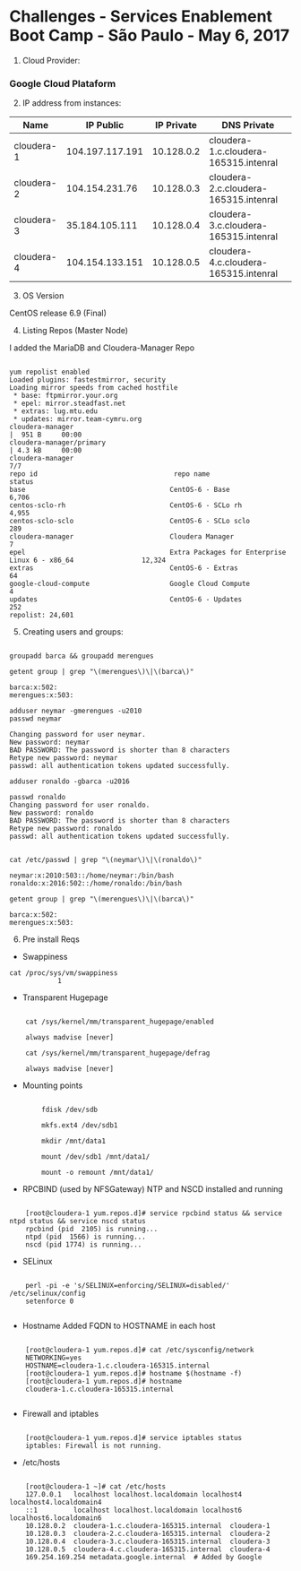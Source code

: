 # Challenges - Services Enablement Boot Camp - São Paulo - May 6, 2017

1. Cloud Provider:

### Google Cloud Plataform

2. IP address from instances:


|       Name          |   IP Public    |  IP Private  |                DNS Private               |
|---------------------|----------------|--------------|------------------------------------------|
|cloudera-1           | 104.197.117.191|  10.128.0.2  | cloudera-1.c.cloudera-165315.intenral    |
|cloudera-2           | 104.154.231.76 |  10.128.0.3  | cloudera-2.c.cloudera-165315.intenral    |
|cloudera-3           | 35.184.105.111 |  10.128.0.4  | cloudera-3.c.cloudera-165315.intenral    |
|cloudera-4           | 104.154.133.151|  10.128.0.5  | cloudera-4.c.cloudera-165315.intenral    |


3. OS Version

CentOS release 6.9 (Final)

4. Listing Repos (Master Node)

I added the MariaDB and Cloudera-Manager Repo

``` 

yum repolist enabled
Loaded plugins: fastestmirror, security
Loading mirror speeds from cached hostfile
 * base: ftpmirror.your.org
 * epel: mirror.steadfast.net
 * extras: lug.mtu.edu
 * updates: mirror.team-cymru.org
cloudera-manager                                                                                                                                           |  951 B     00:00     
cloudera-manager/primary                                                                                                                                   | 4.3 kB     00:00     
cloudera-manager                                                                                                                                                              7/7
repo id                                  repo name                                                     status
base                                    CentOS-6 - Base                                                6,706
centos-sclo-rh                          CentOS-6 - SCLo rh                                             4,955
centos-sclo-sclo                        CentOS-6 - SCLo sclo                                           289
cloudera-manager                        Cloudera Manager                                               7
epel                                    Extra Packages for Enterprise Linux 6 - x86_64                 12,324
extras                                  CentOS-6 - Extras                                              64
google-cloud-compute                    Google Cloud Compute                                           4
updates                                 CentOS-6 - Updates                                             252
repolist: 24,601

```
5. Creating users and groups:

```

groupadd barca && groupadd merengues

getent group | grep "\(merengues\)\|\(barca\)"

barca:x:502:
merengues:x:503:

adduser neymar -gmerengues -u2010
passwd neymar

Changing password for user neymar.
New password: neymar
BAD PASSWORD: The password is shorter than 8 characters
Retype new password: neymar 
passwd: all authentication tokens updated successfully.

adduser ronaldo -gbarca -u2016

passwd ronaldo
Changing password for user ronaldo.
New password: ronaldo 
BAD PASSWORD: The password is shorter than 8 characters
Retype new password: ronaldo
passwd: all authentication tokens updated successfully.


cat /etc/passwd | grep "\(neymar\)\|\(ronaldo\)"

neymar:x:2010:503::/home/neymar:/bin/bash
ronaldo:x:2016:502::/home/ronaldo:/bin/bash

getent group | grep "\(merengues\)\|\(barca\)"

barca:x:502:
merengues:x:503:

```


6. Pre install Reqs

 * Swappiness

```
cat /proc/sys/vm/swappiness
 			1

```

 * Transparent Hugepage

```
    
    cat /sys/kernel/mm/transparent_hugepage/enabled 

	always madvise [never]

	cat /sys/kernel/mm/transparent_hugepage/defrag

	always madvise [never]

```

 * Mounting points

``` 

	 	fdisk /dev/sdb
	
		mkfs.ext4 /dev/sdb1
	
		mkdir /mnt/data1
	
		mount /dev/sdb1 /mnt/data1/
	
		mount -o remount /mnt/data1/

```

 * RPCBIND (used by NFSGateway) NTP and NSCD installed and running

```

	[root@cloudera-1 yum.repos.d]# service rpcbind status && service ntpd status && service nscd status
	rpcbind (pid  2105) is running...
	ntpd (pid  1566) is running...
	nscd (pid 1774) is running...

```

 * SELinux

```

	perl -pi -e 's/SELINUX=enforcing/SELINUX=disabled/' /etc/selinux/config
	setenforce 0


```
 * Hostname
 	Added FQDN to HOSTNAME in each host

```
	
	[root@cloudera-1 yum.repos.d]# cat /etc/sysconfig/network
	NETWORKING=yes
	HOSTNAME=cloudera-1.c.cloudera-165315.internal
	[root@cloudera-1 yum.repos.d]# hostname $(hostname -f)
	[root@cloudera-1 yum.repos.d]# hostname
	cloudera-1.c.cloudera-165315.internal
	

```

 * Firewall and iptables

```
	
	[root@cloudera-1 yum.repos.d]# service iptables status
	iptables: Firewall is not running.
``` 


  * /etc/hosts


```

	[root@cloudera-1 ~]# cat /etc/hosts
	127.0.0.1   localhost localhost.localdomain localhost4 localhost4.localdomain4
	::1         localhost localhost.localdomain localhost6 localhost6.localdomain6
	10.128.0.2  cloudera-1.c.cloudera-165315.internal  cloudera-1
	10.128.0.3  cloudera-2.c.cloudera-165315.internal  cloudera-2
	10.128.0.4  cloudera-3.c.cloudera-165315.internal  cloudera-3
	10.128.0.5  cloudera-4.c.cloudera-165315.internal  cloudera-4
	169.254.169.254 metadata.google.internal  # Added by Google

```
